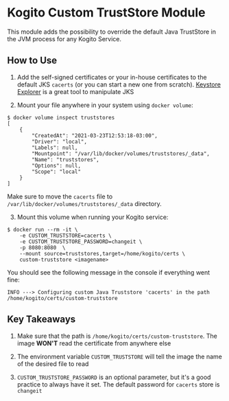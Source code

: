 # Kogito Custom TrustStore Module

This module adds the possibility to override the default Java TrustStore in the JVM process for any Kogito Service.

## How to Use

1. Add the self-signed certificates or your in-house certificates to the default JKS `cacerts` (or you can start a new one from scratch).
[Keystore Explorer](https://keystore-explorer.org/) is a great tool to manipulate JKS

2. Mount your file anywhere in your system using `docker volume`:

```shell
$ docker volume inspect truststores
[
    {
        "CreatedAt": "2021-03-23T12:53:18-03:00",
        "Driver": "local",
        "Labels": null,
        "Mountpoint": "/var/lib/docker/volumes/truststores/_data",
        "Name": "truststores",
        "Options": null,
        "Scope": "local"
    }
]
```

Make sure to move the `cacerts` file to `/var/lib/docker/volumes/truststores/_data` directory.

3. Mount this volume when running your Kogito service:

```shell
$ docker run --rm -it \
    -e CUSTOM_TRUSTSTORE=cacerts \
    -e CUSTOM_TRUSTSTORE_PASSWORD=changeit \
    -p 8080:8080  \
    --mount source=truststores,target=/home/kogito/certs \
    custom-truststore <imagename>
```

You should see the following message in the console if everything went fine:

```log
INFO ---> Configuring custom Java Truststore 'cacerts' in the path /home/kogito/certs/custom-truststore
```

## Key Takeaways

1. Make sure that the path is `/home/kogito/certs/custom-truststore`. The image **WON'T** read the certificate from anywhere else

2. The environment variable `CUSTOM_TRUSTSTORE` will tell the image the name of the desired file to read

3. `CUSTOM_TRUSTSTORE_PASSWORD` is an optional parameter, but it's a good practice to always have it set. The default password for `cacerts` store is `changeit`
